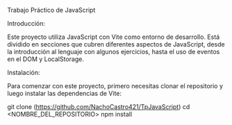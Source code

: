 Trabajo Práctico de JavaScript

Introducción:

Este proyecto utiliza JavaScript con Vite como entorno de desarrollo. Está dividido en secciones que cubren diferentes aspectos de JavaScript, desde la introducción al lenguaje con algunos ejercicios, hasta el uso de eventos en el DOM y LocalStorage.

Instalación:

Para comenzar con este proyecto, primero necesitas clonar el repositorio y luego instalar las dependencias de Vite:

git clone (https://github.com/NachoCastro421/TpJavaScript) cd <NOMBRE_DEL_REPOSITORIO> npm install
